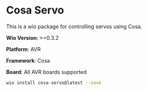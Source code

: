 # Cosa Servo

This is a wio package for controlling servos using Cosa.

**Wio Version**: >=0.3.2

**Platform**: AVR

**Framework**: Cosa

**Board**: All AVR boards supported

```bash
wio install cosa-servo@latest --save
```
